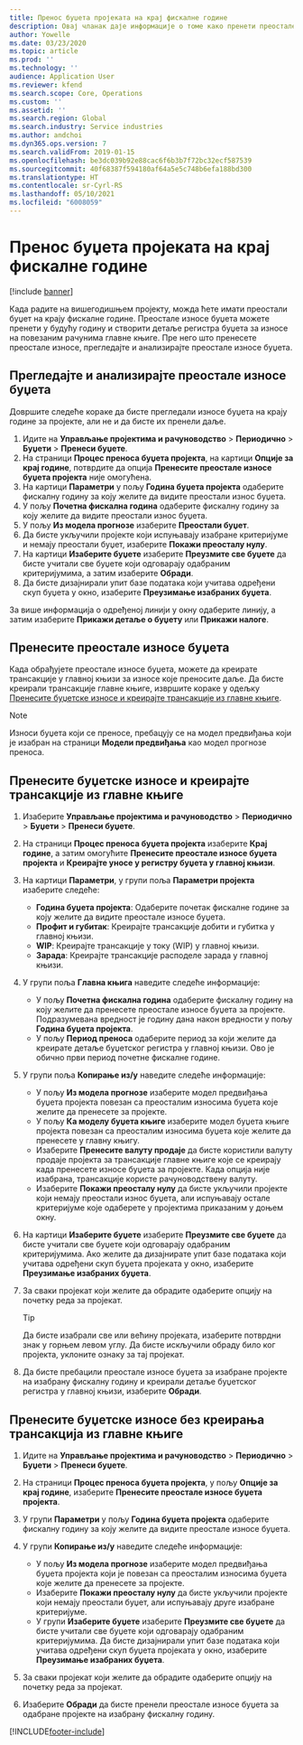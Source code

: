 ```yaml
---
title: Пренос буџета пројеката на крај фискалне године
description: Овај чланак даје информације о томе како пренети преостале износе буџета у будуће године и створити детаље буџетског регистра.
author: Yowelle
ms.date: 03/23/2020
ms.topic: article
ms.prod: ''
ms.technology: ''
audience: Application User
ms.reviewer: kfend
ms.search.scope: Core, Operations
ms.custom: ''
ms.assetid: ''
ms.search.region: Global
ms.search.industry: Service industries
ms.author: andchoi
ms.dyn365.ops.version: 7
ms.search.validFrom: 2019-01-15
ms.openlocfilehash: be3dc039b92e88cac6f6b3b7f72bc32ecf587539
ms.sourcegitcommit: 40f68387f594180af64a5e5c748b6efa188bd300
ms.translationtype: HT
ms.contentlocale: sr-Cyrl-RS
ms.lasthandoff: 05/10/2021
ms.locfileid: "6008059"
---
```

# <a name="transfer-project-budgets-at-fiscal-year-end"></a>Пренос буџета пројеката на крај фискалне године

[!include [banner](../includes/banner.md)]

Када радите на вишегодишњем пројекту, можда ћете имати преостали буџет на крају фискалне године. Преостале износе буџета можете пренети у будућу годину и створити детаље регистра буџета за износе на повезаним рачунима главне књиге. Пре него што пренесете преостале износе, прегледајте и анализирајте преостале износе буџета.

## <a name="review-and-analyze-remaining-budget-amounts"></a>Прегледајте и анализирајте преостале износе буџета

Довршите следеће кораке да бисте прегледали износе буџета на крају године за пројекте, али не и да бисте их пренели даље.

1. Идите на **Управљање пројектима и рачуноводство** > **Периодично** > **Буџети** > **Пренеси буџете**. 
2. На страници **Процес преноса буџета пројекта**, на картици **Опције за крај године**, потврдите да опција **Пренесите преостале износе буџета пројекта** није омогућена.
3. На картици **Параметри** у пољу **Година буџета пројекта** одаберите фискалну годину за коју желите да видите преостали износ буџета. 
4. У пољу **Почетна фискална година** одаберите фискалну годину за коју желите да видите преостали износ буџета. 
5. У пољу **Из модела прогнозе** изаберите **Преостали буџет**. 
6. Да бисте укључили пројекте који испуњавају изабране критеријуме и немају преостали буџет, изаберите **Покажи преосталу нулу**.  
7. На картици **Изаберите буџете** изаберите **Преузмите све буџете** да бисте учитали све буџете који одговарају одабраним критеријумима, а затим изаберите **Обради**. 
8. Да бисте дизајнирали упит базе података који учитава одређени скуп буџета у окно, изаберите **Преузимање изабраних буџета**.

За више информација о одређеној линији у окну одаберите линију, а затим изаберите **Прикажи детаље о буџету** или **Прикажи налоге**.

## <a name="carry-forward-remaining-budget-amounts"></a>Пренесите преостале износе буџета 

Када обрађујете преостале износе буџета, можете да креирате трансакције у главној књизи за износе које преносите даље. Да бисте креирали трансакције главне књиге, извршите кораке у одељку [Пренесите буџетске износе и креирајте трансакције из главне књиге](#carry-forward). 

> [!NOTE]
> Износи буџета који се преносе, пребацују се на модел предвиђања који је изабран на страници **Модели предвиђања** као модел прогнозе преноса.  

## <a name="carry-forward-budget-amounts-and-create-general-ledger-transactions"></a><a name="carry-forward"></a>Пренесите буџетске износе и креирајте трансакције из главне књиге

1.  Изаберите **Управљање пројектима и рачуноводство** > **Периодично** > **Буџети** > **Пренеси буџете**. 
2. На страници **Процес преноса буџета пројекта** изаберите **Крај године**, а затим омогућите **Пренесите преостале износе буџета пројекта** и **Креирајте уносе у регистру буџета у главној књизи**. 
3. На картици **Параметри**, у групи поља **Параметри пројекта** изаберите следеће:

   - **Година буџета пројекта**: Одаберите почетак фискалне године за коју желите да видите преостале износе буџета. 
   - **Профит и губитак**: Креирајте трансакције добити и губитка у главној књизи. 
   -  **WIP**: Креирајте трансакције у току (WIP) у главној књизи.
   -  **Зарада**: Креирајте трансакције расподеле зарада у главној књизи. 

5. У групи поља **Главна књига** наведите следеће информације: 

   - У пољу **Почетна фискална година** одаберите фискалну годину на коју желите да пренесете преостале износе буџета за пројекте. Подразумевана вредност је годину дана након вредности у пољу **Година буџета пројекта**.
   -  У пољу **Период преноса** одаберите период за који желите да креирате детаље буџетског регистра у главној књизи. Ово је обично први период почетне фискалне године.

6. У групи поља **Копирање из/у** наведите следеће информације:

   - У пољу **Из модела прогнозе** изаберите модел предвиђања буџета пројекта повезан са преосталим износима буџета које желите да пренесете за пројекте. 
   - У пољу **Ка моделу буџета књиге** изаберите модел буџета књиге пројекта повезан са преосталим износима буџета које желите да пренесете у главну књигу. 
   -  Изаберите **Пренесите валуту продаје** да бисте користили валуту продаје пројекта за трансакције главне књиге које се креирају када пренесете износе буџета за пројекте. Када опција није изабрана, трансакције користе рачуноводствену валуту. 
   -  Изаберите **Покажи преосталу нулу** да бисте укључили пројекте који немају преостали износ буџета, али испуњавају остале критеријуме које одаберете у пројектима приказаним у доњем окну.

7. На картици **Изаберите буџете** изаберите **Преузмите све буџете** да бисте учитали све буџете који одговарају одабраним критеријумима. Ако желите да дизајнирате упит базе података који учитава одређени скуп буџета пројеката у окно, изаберите **Преузимање изабраних буџета**.
8. За сваки пројекат који желите да обрадите одаберите опцију на почетку реда за пројекат.

    > [!TIP]
    > Да бисте изабрали све или већину пројеката, изаберите потврдни знак у горњем левом углу. Да бисте искључили обраду било ког пројекта, уклоните ознаку за тај пројекат.

9. Да бисте пребацили преостале износе буџета за изабране пројекте на изабрану фискалну годину и креирали детаље буџетског регистра у главној књизи, изаберите **Обради**.

## <a name="carry-forward-budget-amounts-without-creating-general-ledger-transactions"></a>Пренесите буџетске износе без креирања трансакција из главне књиге

1. Идите на **Управљање пројектима и рачуноводство** > **Периодично** > **Буџети** > **Пренеси буџете**.
2. На страници **Процес преноса буџета пројекта**, у пољу **Опције за крај године**, изаберите **Пренесите преостале износе буџета пројекта**.
3. У групи **Параметри** у пољу **Година буџета пројекта** одаберите фискалну годину за коју желите да видите преостале износе буџета.
4. У групи **Копирање из/у** наведите следеће информације:

   - У пољу **Из модела прогнозе** изаберите модел предвиђања буџета пројекта који је повезан са преосталим износима буџета које желите да пренесете за пројекте. 
   - Изаберите **Покажи преосталу нулу** да бисте укључили пројекте који немају преостали буџет, али испуњавају друге изабране критеријуме.
   - У групи **Изаберите буџете** изаберите **Преузмите све буџете** да бисте учитали све буџете који одговарају одабраним критеријумима. Да бисте дизајнирали упит базе података који учитава одређени скуп буџета пројеката у окно, изаберите **Преузимање изабраних буџета**.

5. За сваки пројекат који желите да обрадите одаберите опцију на почетку реда за пројекат. 
6. Изаберите **Обради** да бисте пренели преостале износе буџета за одабране пројекте на изабрану фискалну годину.



[!INCLUDE[footer-include](../includes/footer-banner.md)]